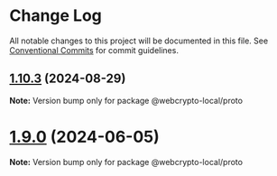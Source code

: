 # Change Log

All notable changes to this project will be documented in this file.
See [Conventional Commits](https://conventionalcommits.org) for commit guidelines.

## [1.10.3](https://github.com/PeculiarVentures/webcrypto-local/compare/v1.10.2...v1.10.3) (2024-08-29)

**Note:** Version bump only for package @webcrypto-local/proto





# [1.9.0](https://github.com/PeculiarVentures/webcrypto-local/compare/v1.8.2...v1.9.0) (2024-06-05)

**Note:** Version bump only for package @webcrypto-local/proto
